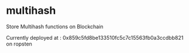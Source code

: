 # multihash
Store Multihash functions on Blockchain

Currently deployed at : 0x859c5fd8be133510fc5c7c15563fb0a3ccdbb821 on ropsten